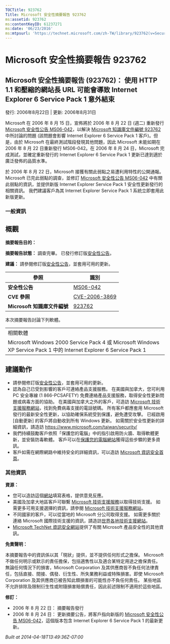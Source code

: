 ```yaml
---
TOCTitle: 923762
Title: Microsoft 安全性摘要報告 923762
ms:assetid: 923762
ms:contentKeyID: 61237271
ms:date: '06/23/2016'
ms:mtpsurl: 'https://technet.microsoft.com/zh-TW/library/923762(v=Security.10)'
---
```



Microsoft 安全性摘要報告 923762
===============================

Microsoft 安全性摘要報告 (923762)： 使用 HTTP 1.1 和壓縮的網站長 URL 可能會導致 Internet Explorer 6 Service Pack 1 意外結束
---------------------------------------------------------------------------------------------------------------------------

發行: 2006年8月22日 | 更新: 2006年8月31日

Microsoft 在 2006 年 8 月 15 日，宣佈將於 2006 年 8 月 22 日 (週二) 重新發行 [Microsoft 安全性公告 MS06-042](https://technet.microsoft.com/security/bulletin/ms06-042)，以解決 [Microsoft 知識庫文件編號 923762](https://support.microsoft.com/kb/923762/) 中所討論的問題 (該問題會影響 Internet Explorer 6 Service Pack 1 客戶)。但是，由於 Microsoft 在最終測試階段發現其他問題，因此 Microsoft 未能如期在 2006 年 8 月 22 日重新發行 MS06-042。在 2006 年 8 月 24 日，Microsoft 完成測試，並確定重新發行的 Internet Explorer 6 Service Pack 1 更新已達到適於廣泛發佈的品質水準。

於 2006 年 8 月 22 日，Microsoft 接獲有關此弱點之易遭利用特性的公開通報。 Microsoft 已完此弱點的調查，並修訂 [Microsoft 安全性公告 MS06-042](https://technet.microsoft.com/security/bulletin/ms06-042) 中有關此弱點的資訊，並提供新版 Internet Explorer Service Pack 1 安全性更新發行的相關資訊。 我們建議客戶為其 Internet Explorer Service Pack 1 系統立即套用此新版更新。

### 一般資訊

概觀
----


**摘要報告目的：** 

**摘要報告狀態：**  調查完畢。 已發行修訂版[安全性公告](https://technet.microsoft.com/security/bulletin/ms06-042)。

**建議：**  請參閱修訂版[安全性公告](https://technet.microsoft.com/security/bulletin/ms06-042)，並套用可用的更新。

| 參照                         | 識別                                                                             |
|------------------------------|----------------------------------------------------------------------------------|
| **安全性公告**               | [MS06-042](https://technet.microsoft.com/security/bulletin/ms06-042)              |
| **CVE 參照**                 | [CVE-2006-3869](https://www.cve.mitre.org/cgi-bin/cvename.cgi?name=cve-2006-3869) |
| **Microsoft 知識庫文件編號** | [923762](https://support.microsoft.com/kb/923762)                                 |

本次摘要報告討論下列軟體。

|                                                                                                                      |
|----------------------------------------------------------------------------------------------------------------------|
| 相關軟體                                                                                                             |
| Microsoft Windows 2000 Service Pack 4 或 Microsoft Windows XP Service Pack 1 中的 Internet Explorer 6 Service Pack 1 |

建議動作
--------


-   請參閱修訂版[安全性公告](https://technet.microsoft.com/security/bulletin/ms06-042)，並套用可用的更新。
-   認為自己已受到影響的客戶可連絡產品支援服務。 在美國與加拿大，您可利用 PC 安全專線 (1 866-PCSAFETY) 免費連絡產品支援服務，取得安全性更新問題或病毒方面的協助。 在美國與加拿大之外的客戶，可造訪 [Microsoft 技術支援服務網站](https://support.microsoft.com/security/)，找到免費病毒支援的電話號碼。
    所有客戶都應套用 Microsoft 發行的最新安全性更新，以協助確保系統受到保護，避免遭受攻擊。 已經啟用 \[自動更新\] 的客戶將自動收到所有 Windows 更新。 如需關於安全性更新的詳細資訊，請造訪 <https://www.microsoft.com/taiwan/security/>
-   我們持續鼓勵客戶依照「保護您的電腦」中的指引啟用防火牆、取得軟體更新，並安裝防毒軟體。 客戶可以在[保護您的電腦網站](https://www.microsoft.com/taiwan/protect)獲得這些步驟的更多資訊。
-   客戶如需在網際網路中維持安全的詳細資訊，可以造訪 [Microsoft 資訊安全首頁](https://www.microsoft.com/taiwan/security)。

### 其他資訊

**資源：** 

-   您可以造訪這個[網站](https://support.microsoft.com/common/survey.aspx?scid=sw;en;1257&amp;showpage=1&amp;ws=technet&amp;sd=tech)填寫表格，提供意見反應。
-   美國及加拿大地區客戶可聯繫 [Microsoft 技術支援服務](https://go.microsoft.com/fwlink/?linkid=21131)以取得技術支援。 如需更多可用支援選擇的資訊，請參閱 [Microsoft 技術支援服務網站](https://support.microsoft.com/)。
-   不同國家的客戶，可以從當地的 Microsoft 分公司取得支援。 如需更多關於連絡 Microsoft 國際技術支援的資訊，請造訪[世界各地技術支援網站](https://go.microsoft.com/fwlink/?linkid=21155)。
-   [Microsoft TechNet 資訊安全網站](https://www.microsoft.com/taiwan/technet/security/default.mspx)提供了有關 Microsoft 產品安全性的其他資訊。

**免責聲明：** 

本摘要報告中的資訊係以其「現狀」提供，並不提供任何形式之擔保。 Microsoft 不做任何明示或默示的責任擔保，包括適售性以及適合某特定用途之擔保責任。 無論任何情況下的損害，Microsoft Corporation 及其供應商皆不負任何法律責任，包括直接、間接、偶發、衍生性、所失業務利益或特殊損害。即使 Microsoft Corporation 及其供應商已被告知此類損害的可能性亦不負任何責任。 某些地區不允許排除及限制衍生性或附隨損害賠償責任，因此前述限制不適用於這些地區。

**修訂：** 

-   2006 年 8 月 22 日： 摘要報告發行
-   2006 年 8 月 24 日： 更新摘要公告，將客戶指向新版的 [Microsoft 安全性公告 MS06-042](https://technet.microsoft.com/security/bulletin/ms06-042)，這個版本包含 Internet Explorer 6 Service Pack 1 的最新更新。

*Built at 2014-04-18T13:49:36Z-07:00*
